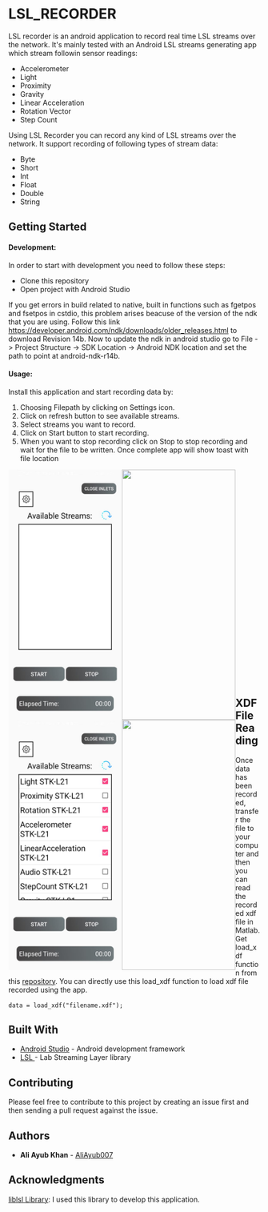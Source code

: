 # LSL_RECORDER

LSL recorder is an android application to record real time LSL streams over the network. It's mainly tested with an Android LSL streams generating app which stream followin sensor readings: 

- Accelerometer
- Light
- Proximity
- Gravity
- Linear Acceleration
- Rotation Vector
- Step Count

Using LSL Recorder you can record any kind of LSL streams over the network. It support recording of following types of stream data: 

- Byte
- Short
- Int
- Float
- Double
- String

## Getting Started
#### Development:

In order to start with development you need to follow these steps: 

- Clone this repository
- Open project with Android Studio

If you get errors in build related to native, built in functions such as fgetpos and fsetpos in cstdio, this problem arises beacuse of the version of the ndk that you are using. Follow this link https://developer.android.com/ndk/downloads/older_releases.html to download Revision 14b. Now to update the ndk in android studio go to File -> Project Structure -> SDK Location -> Android NDK location and set the path to point at android-ndk-r14b.

#### Usage: 

Install this application and start recording data by:

1. Choosing Filepath by clicking on Settings icon.
2. Click on refresh button to see available streams.
3. Select streams you want to record.
4. Click on Start button to start recording.
5. When you want to stop recording click on Stop to stop recording and wait for the file to be written. Once complete app will show toast with file location 

<img align="left" width="227" height="500" src="./docs/Images/Settings.jpeg">
<img align="left" width="227" height="500" src="./docs/Images/Settings-Screen.jpeg">
<img align="left" width="227" height="500" src="./docs/Images/Streams.jpeg">
<img align="left" width="227" height="500" src="./docs/Images/Recording-Message.jpeg"><br><br><br><br><br><br><br><br><br><br><br><br><br><br><br><br><br><br><br><br><br><br><br><br><br>

## XDF File Reading

Once data has been recorded, transfer the file to your computer and then you can read the recorded xdf file in Matlab. Get load_xdf function from this [repository](https://github.com/xdf-modules/xdf-Matlab/tree/87bf5117edfed420ec728c76f50bb71f3722b41c). You can directly use this load_xdf function to load xdf file recorded using the app. 

```
data = load_xdf("filename.xdf");
```
## Built With

* [Android Studio](https://developer.android.com/studio/) - Android development framework
* [LSL ](https://github.com/sccn/labstreaminglayer) - Lab Streaming Layer library

## Contributing

Please feel free to contribute to this project by creating an issue first and then sending a pull request against the issue. 

## Authors

* **Ali Ayub Khan** - [AliAyub007](https://github.com/AliAyub007)

## Acknowledgments

[liblsl Library](https://github.com/sccn/labstreaminglayer/tree/master/LSL): I used this library to develop this application. 
